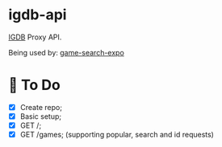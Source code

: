 # igdb-api

[IGDB](https://www.igdb.com/) Proxy API.

Being used by: [game-search-expo](https://github.com/nunogois/game-search-expo)

# 📌 To Do

- [x] Create repo;
- [x] Basic setup;
- [x] GET /;
- [x] GET /games; (supporting popular, search and id requests)
